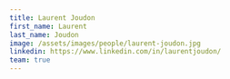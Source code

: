 ```yaml
---
title: Laurent Joudon
first_name: Laurent
last_name: Joudon
image: /assets/images/people/laurent-joudon.jpg
linkedin: https://www.linkedin.com/in/laurentjoudon/
team: true
---
```

